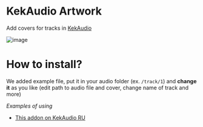 # KekAudio Artwork
Add covers for tracks in [KekAudio](https://github.com/kektris/kekaudio)

![image](https://github.com/user-attachments/assets/edcfcefc-9bc1-4f65-b62b-69c529c08dd7)

# How to install?
We added example file, put it in your audio folder (ex. `/track/1`) and __change it__ as you like (edit path to audio file and cover, change name of track and more)

_Examples of using_
- [This addon on KekAudio RU](https://u30.veliona.no/kekaudio/track/2)
